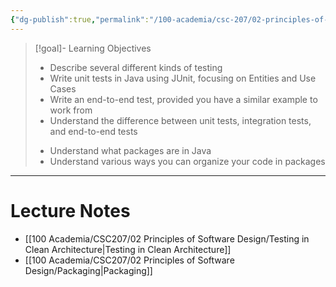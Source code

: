 ```yaml
---
{"dg-publish":true,"permalink":"/100-academia/csc-207/02-principles-of-software-design/week-7-testing-in-clean-architecture-and-packaging/","tags":["cs","java","lecture","note","university"],"created":"2024-10-20T19:21:17.455-07:00","updated":"2024-10-30T17:51:50.020-07:00"}
---
```



> [!goal]- Learning Objectives
> - Describe several different kinds of testing
> - Write unit tests in Java using JUnit, focusing on Entities and Use Cases
> - Write an end-to-end test, provided you have a similar example to work from
> - Understand the difference between unit tests, integration tests, and end-to-end tests
>
> <!-- break -->
> - Understand what packages are in Java
> - Understand various ways you can organize your code in packages

---

# Lecture Notes

- [[100 Academia/CSC207/02 Principles of Software Design/Testing in Clean Architecture\|Testing in Clean Architecture]]
- [[100 Academia/CSC207/02 Principles of Software Design/Packaging\|Packaging]]